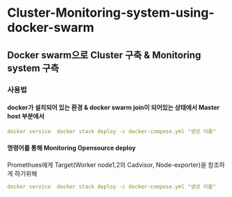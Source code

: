 # Cluster-Monitoring-system-using-docker-swarm

## Docker swarm으로 Cluster 구축 & Monitoring system 구측

### 사용법

#### docker가 설치되어 있는 환경 & docker swarm join이 되어있는 상태에서 Master host 부분에서 

```yaml
docker service  docker stack deploy -c docker-compose.yml "생성 이름"

```
####  명령어를 통해 Monitoring Opensource deploy

Promethues에게 Target(Worker node1,2의 Cadvisor, Node-exporter)을 참조하게 하기위해


```yaml
docker service  docker stack deploy -c docker-compose.yml "생성 이름"

```
